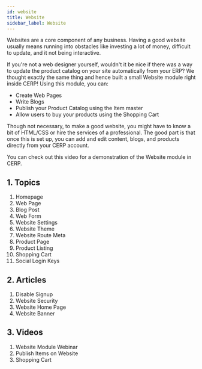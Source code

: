 ```yaml
---
id: website
title: Website
sidebar_label: Website
---
```


Websites are a core component of any business. Having a good website usually means running into obstacles like investing a lot of money, difficult to update, and it not being interactive.

If you're not a web designer yourself, wouldn't it be nice if there was a way to update the product catalog on your site automatically from your ERP? We thought exactly the same thing and hence built a small Website module right inside CERP! Using this module, you can:

- Create Web Pages
- Write Blogs
- Publish your Product Catalog using the Item master
- Allow users to buy your products using the Shopping Cart

Though not necessary, to make a good website, you might have to know a bit of HTML/CSS or hire the services of a professional. The good part is that once this is set up, you can add and edit content, blogs, and products directly from your CERP account.

You can check out this video for a demonstration of the Website module in CERP.

## 1. Topics

1. Homepage
1. Web Page
1. Blog Post
1. Web Form
1. Website Settings
1. Website Theme
1. Website Route Meta
1. Product Page
1. Product Listing
1. Shopping Cart
1. Social Login Keys

## 2. Articles

1. Disable Signup
1. Website Security
1. Website Home Page
1. Website Banner

## 3. Videos

1. Website Module Webinar
1. Publish Items on Website
1. Shopping Cart
